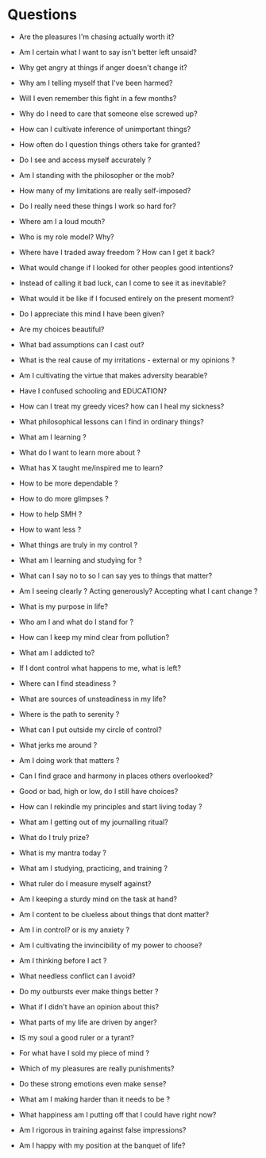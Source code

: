 # Questions
- Are the pleasures I'm chasing actually worth it?
- Am I certain what I want to say isn't better left unsaid?
- Why get angry at things if anger doesn't change it?
- Why am I telling myself that I've been harmed?
- Will I even remember this fight in a few months?
- Why do I need to care that someone else screwed up?
- How can I cultivate inference of unimportant things?
- How often do I question things others take for granted?
- Do I see and access myself accurately ?
- Am I standing with the philosopher or the mob?
- How many of my limitations are really self-imposed?
- Do I really need these things I work so hard for?
- Where am I a loud mouth?
- Who is my role model? Why?
- Where have I traded away freedom ? How can I get it back?
- What would change if I looked for other peoples good intentions?
- Instead of calling it bad luck, can I come to see it as inevitable?
- What would it be like if I focused entirely on the present moment?
- Do I appreciate this mind I have been given?
- Are my choices beautiful?
- What bad assumptions can I cast out?
- What is the real cause of my irritations - external or my opinions ?
- Am I cultivating the virtue that makes adversity bearable?
- Have I confused schooling and EDUCATION?
- How can I treat my greedy vices? how can I heal my sickness?
- What philosophical lessons can I find in ordinary things?
- What am I learning ?
- What do I want to learn more about ?
- What has X taught me/inspired me to learn?
- How to be more dependable ?
- How to do more glimpses ?
- How to help SMH ?
- How to want less ?

- What things are truly in my control ?
- What am I learning and studying for ?
- What can I say no to so I can say yes to things that matter?
- Am I seeing clearly ? Acting generously? Accepting what I cant change ?
- What is my purpose in life?
- Who am I and what do I stand for ?
- How can I keep my mind clear from pollution?
- What am I addicted to?
- If I dont control what happens to me, what is left?
- Where can I find steadiness ?
- What are sources of unsteadiness in my life?
- Where is the path to serenity ?
- What can I put outside my circle of control?
- What jerks me around ?
- Am I doing work that matters ?
- Can I find grace and harmony in places others overlooked?
- Good or bad, high or low, do I still have choices?
- How can I rekindle my principles and start living today ?
- What am I getting out of my journalling ritual?
- What do I truly prize?
- What is my mantra today ?
- What am I studying, practicing, and training ?
- What ruler do I measure myself against?
- Am I keeping a sturdy mind on the task at hand?
- Am I content to be clueless about things that dont matter?
- Am I in control? or is my anxiety ?
- Am I cultivating the invincibility of my power to choose?
- Am I thinking before I act ?
- What needless conflict can I avoid?
- Do my outbursts ever make things better ?
- What if I didn't have an opinion about this?
- What parts of my life are driven by anger?
- IS my soul a good ruler or a tyrant?
- For what have I sold my piece of mind ?
- Which of my pleasures are really punishments?
- Do these strong emotions even make sense?
- What am I making harder than it needs to be ?
- What happiness am I putting off that I could have right now?
- Am I rigorous in training against false impressions?
- Am I happy with my position at the banquet of life?
